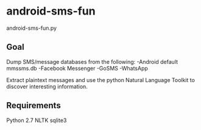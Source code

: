 android-sms-fun
====================

android-sms-fun.py

Goal
----
Dump SMS/message databases from the following:
-Android default mmssms.db
-Facebook Messenger
-GoSMS
-WhatsApp

Extract plaintext messages and use the python Natural Language Toolkit to discover interesting information.

Requirements
------------
Python 2.7
NLTK
sqlite3
